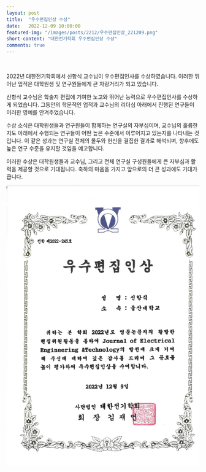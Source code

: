 ```yaml
---
layout: post
title:  "우수편집인상 수상" 
date:   2022-12-09 10:00:00
featured-img: "/images/posts/2212/우수편집인상_221209.png"
short-content: "대한전기학회 우수편집인상 수상" 
comments: true
---
```


<br> 


2022년 대한전기학회에서 신항식 교수님이 우수편집인사를 수상하였습니다. 이러한 뛰어난 업적은 대학원생 및 연구원들에게 큰 자랑거리가 되고 있습니다.

신항식 교수님은 학술지 편집에 기여한 노고와 뛰어난 능력으로 우수편집인사를 수상하게 되었습니다. 그동안의 학문적인 업적과 교수님의 리더십 아래에서 진행된 연구들이 이러한 영예를 안겨주었습니다.

수상 소식은 대학원생들과 연구원들이 함께하는 연구실의 자부심이며, 교수님의 훌륭한 지도 아래에서 수행되는 연구들이 어떤 높은 수준에서 이루어지고 있는지를 나타내는 것입니다. 이 같은 성과는 연구실 전체의 몰두와 헌신을 결집한 결과로 해석되며, 향후에도 높은 연구 수준을 유지할 것임을 예고합니다.

이러한 수상은 대학원생들과 교수님, 그리고 전체 연구실 구성원들에게 큰 자부심과 활력을 제공할 것으로 기대됩니다. 축하의 마음을 가지고 앞으로의 더 큰 성과에도 기대가 큽니다.

<span class="image featured" style="max-width: 50%; max-height: 50%"><img src="/images/posts/2212/우수편집인상_221209.png" alt="" style="wdith:50% ,height:50%"></span>